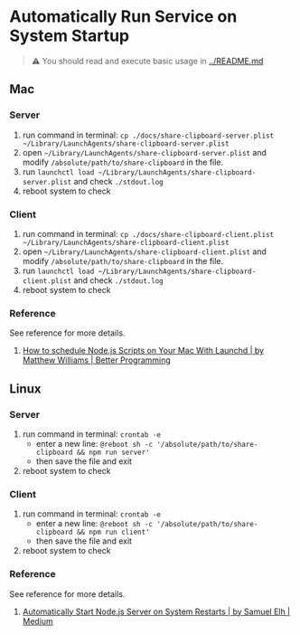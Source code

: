 # Automatically Run Service on System Startup

> ⚠️ You should read and execute basic usage in [../README.md](../README.md)

## Mac

### Server

1. run command in terminal: `cp ./docs/share-clipboard-server.plist ~/Library/LaunchAgents/share-clipboard-server.plist`
1. open `~/Library/LaunchAgents/share-clipboard-server.plist` and modify `/absolute/path/to/share-clipboard` in the file.
1. run `launchctl load ~/Library/LaunchAgents/share-clipboard-server.plist` and check `./stdout.log`
1. reboot system to check

### Client

1. run command in terminal: `cp ./docs/share-clipboard-client.plist ~/Library/LaunchAgents/share-clipboard-client.plist`
1. open `~/Library/LaunchAgents/share-clipboard-client.plist` and modify `/absolute/path/to/share-clipboard` in the file.
1. run `launchctl load ~/Library/LaunchAgents/share-clipboard-client.plist` and check `./stdout.log`
1. reboot system to check

### Reference

See reference for more details.

1. [How to schedule Node.js Scripts on Your Mac With Launchd | by Matthew Williams | Better Programming](https://betterprogramming.pub/schedule-node-js-scripts-on-your-mac-with-launchd-a7fca82fbf02)

## Linux

### Server

1. run command in terminal: `crontab -e`
   - enter a new line: `@reboot sh -c '/absolute/path/to/share-clipboard && npm run server'`
   - then save the file and exit
1. reboot system to check

### Client

1. run command in terminal: `crontab -e`
   - enter a new line: `@reboot sh -c '/absolute/path/to/share-clipboard && npm run client'`
   - then save the file and exit
1. reboot system to check

### Reference

See reference for more details.

1. [Automatically Start Node.js Server on System Restarts | by Samuel Elh | Medium](https://medium.com/@elhardoum/automatically-start-node-js-server-on-system-restarts-cab3d2194674)
